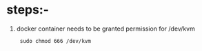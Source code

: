 steps:-
=======
1. docker container needs to be granted permission for /dev/kvm

        sudo chmod 666 /dev/kvm
